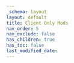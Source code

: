 ```yaml
---
_schema: layout
layout: default
title: Client Only Mods
nav_order: 5
nav_exclude: false
has_children: true
has_toc: false
last_modified_date:
---
```

